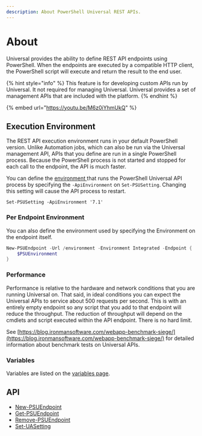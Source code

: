 ```yaml
---
description: About PowerShell Universal REST APIs.
---
```


# About

Universal provides the ability to define REST API endpoints using PowerShell. When the endpoints are executed by a compatible HTTP client, the PowerShell script will execute and return the result to the end user.

{% hint style="info" %}
This feature is for developing custom APIs run by Universal. It not required for managing Universal. Universal provides a set of management APIs that are included with the platform.
{% endhint %}

{% embed url="https://youtu.be/M6z0iYhmUkQ" %}

## Execution Environment

The REST API execution environment runs in your default PowerShell version. Unlike Automation jobs, which can also be run via the Universal management API, APIs that you define are run in a single PowerShell process. Because the PowerShell process is not started and stopped for each call to the endpoint, the API is much faster.

You can define the [environment ](../config/environments.md)that runs the PowerShell Universal API process by specifying the `-ApiEnvironment` on `Set-PSUSetting`. Changing this setting will cause the API process to restart.

```
Set-PSUSetting -ApiEnvironment '7.1'
```

### Per Endpoint Environment

You can also define the environment used by specifying the Environment on the endpoint itself.

```powershell
New-PSUEndpoint -Url /environment -Environment Integrated -Endpoint {
    $PSUEnvironment
}
```

### Performance

Performance is relative to the hardware and network conditions that you are running Universal on. That said, in ideal conditions you can expect the Universal APIs to service about 500 requests per second. This is with an entirely empty endpoint so any script that you add to that endpoint will reduce the throughput. The reduction of throughput will depend on the cmdlets and script executed within the API endpoint. There is no hard limit.

See [https://blog.ironmansoftware.com/webapp-benchmark-siege/](https://blog.ironmansoftware.com/webapp-benchmark-siege/) for detailed information about benchmark tests on Universal APIs.

### Variables

Variables are listed on the [variables page](../platform/variables.md#api).

## API

* [New-PSUEndpoint](https://github.com/ironmansoftware/universal-docs/blob/master/cmdlets/New-PSUEndpoint.txt)
* [Get-PSUEndpoint](https://github.com/ironmansoftware/universal-docs/blob/master/cmdlets/Get-PSUEndpoint.txt)
* [Remove-PSUEndpoint](https://github.com/ironmansoftware/universal-docs/blob/master/cmdlets/Universal/Remove-PSUEndpoint.md)
* [Set-UASetting](https://github.com/ironmansoftware/universal-docs/blob/master/cmdlets/Universal/Set-UASetting.md)
